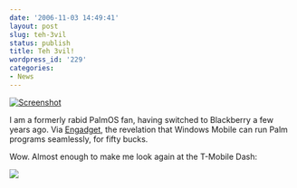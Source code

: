 ```yaml
---
date: '2006-11-03 14:49:41'
layout: post
slug: teh-3vil
status: publish
title: Teh 3vil!
wordpress_id: '229'
categories:
- News
---
```



[
![Screenshot](http://styletap.com/images/StyleTapScreenShots.gif)
](http://styletap.com/index.php)


I am a formerly rabid PalmOS fan, having switched to Blackberry a few years ago. Via [Engadget](http://www.engadget.com/2006/11/03/styletap-brings-palmos-apps-to-windows-mobile/), the revelation that Windows Mobile can run Palm programs seamlessly, for fifty bucks.

Wow. Almost enough to make me look again at the T-Mobile Dash:


[
![](http://www.t-mobile.com/images/products/tmobile_dash_myfaves/250x270myfaves.jpg)
](http://www.t-mobile.com/shop/phones/Detail.aspx?device=f164419f-eee9-4cf6-a1bd-070dbe4b5023)



